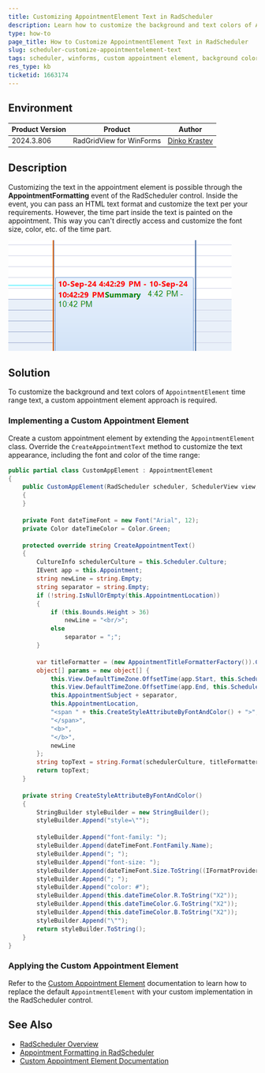 ```yaml
---
title: Customizing AppointmentElement Text in RadScheduler
description: Learn how to customize the background and text colors of AppointmentElement objects in RadScheduler for WinForms.
type: how-to
page_title: How to Customize AppointmentElement Text in RadScheduler
slug: scheduler-customize-appointmentelement-text
tags: scheduler, winforms, custom appointment element, background color, text color
res_type: kb
ticketid: 1663174
---
```


## Environment

|Product Version|Product|Author|
|----|----|----|
|2024.3.806|RadGridView for WinForms|[Dinko Krastev](https://www.telerik.com/blogs/author/dinko-krastev)|

## Description

Customizing the text in the appointment element is possible through the __AppointmentFormatting__ event of the RadScheduler control. Inside the event, you can pass an HTML text format and customize the text per your requirements. However, the time part inside the text is painted on the appointment. This way you can't directly access and customize the font size, color, etc. of the time part.

![WinForms RadScheduler Appointment Element Text](images/scheduler-customize-appointmentelement-text001.png)

## Solution

To customize the background and text colors of `AppointmentElement` time range text, a custom appointment element approach is required.

### Implementing a Custom Appointment Element

Create a custom appointment element by extending the `AppointmentElement` class. Override the `CreateAppointmentText` method to customize the text appearance, including the font and color of the time range:

````C#
public partial class CustomAppElement : AppointmentElement
{
    public CustomAppElement(RadScheduler scheduler, SchedulerView view, IEvent appointment) : base(scheduler, view, appointment)
    {
    }

    private Font dateTimeFont = new Font("Arial", 12);
    private Color dateTimeColor = Color.Green;

    protected override string CreateAppointmentText()
    {
        CultureInfo schedulerCulture = this.Scheduler.Culture;
        IEvent app = this.Appointment;
        string newLine = string.Empty;
        string separator = string.Empty;
        if (!string.IsNullOrEmpty(this.AppointmentLocation))
        {
            if (this.Bounds.Height > 36)
                newLine = "<br/>";
            else
                separator = ";";
        }

        var titleFormatter = (new AppointmentTitleFormatterFactory()).Create(View.ViewType);
        object[] params = new object[] {
            this.View.DefaultTimeZone.OffsetTime(app.Start, this.Scheduler.SystemTimeZone),
            this.View.DefaultTimeZone.OffsetTime(app.End, this.Scheduler.SystemTimeZone),
            this.AppointmentSubject + separator,
            this.AppointmentLocation,
            "<span " + this.CreateStyleAttributeByFontAndColor() + ">",
            "</span>",
            "<b>",
            "</b>",
            newLine
        };
        string topText = string.Format(schedulerCulture, titleFormatter.GetTitleFormat(this, this.View, this.Scheduler), params);
        return topText;
    }

    private string CreateStyleAttributeByFontAndColor()
    {
        StringBuilder styleBuilder = new StringBuilder();
        styleBuilder.Append("style=\"");

        styleBuilder.Append("font-family: ");
        styleBuilder.Append(dateTimeFont.FontFamily.Name);
        styleBuilder.Append("; ");
        styleBuilder.Append("font-size: ");
        styleBuilder.Append(dateTimeFont.Size.ToString((IFormatProvider)NumberFormatInfo.InvariantInfo));
        styleBuilder.Append("; ");
        styleBuilder.Append("color: #");
        styleBuilder.Append(this.dateTimeColor.R.ToString("X2"));
        styleBuilder.Append(this.dateTimeColor.G.ToString("X2"));
        styleBuilder.Append(this.dateTimeColor.B.ToString("X2"));
        styleBuilder.Append("\"");
        return styleBuilder.ToString();
    }
}
````

### Applying the Custom Appointment Element

Refer to the [Custom Appointment Element](https://docs.telerik.com/devtools/winforms/controls/scheduler/appointments-and-dialogs/custom-appointment-element) documentation to learn how to replace the default `AppointmentElement` with your custom implementation in the RadScheduler control.

## See Also

- [RadScheduler Overview](https://docs.telerik.com/devtools/winforms/controls/scheduler/overview)
- [Appointment Formatting in RadScheduler](https://docs.telerik.com/devtools/winforms/controls/scheduler/appointments-and-dialogs/appointment-formatting)
- [Custom Appointment Element Documentation](https://docs.telerik.com/devtools/winforms/controls/scheduler/appointments-and-dialogs/custom-appointment-element)
